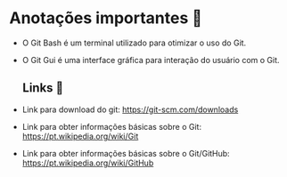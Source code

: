 # Anotações importantes :rocket:

 - O Git Bash é um terminal utilizado para otimizar o uso do Git.

 - O Git Gui é uma interface gráfica para interação do usuário com o Git.

   

   ## Links :link:

 - Link para download do git: https://git-scm.com/downloads

 - Link para obter informações básicas sobre o Git: https://pt.wikipedia.org/wiki/Git

 - Link para obter informações básicas sobre o Git/GitHub: https://pt.wikipedia.org/wiki/GitHub
